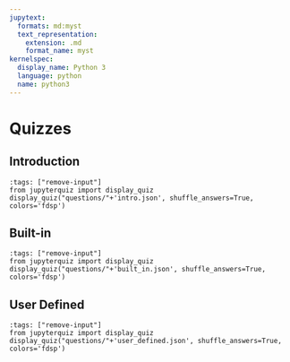 ```yaml
---
jupytext:
  formats: md:myst
  text_representation:
    extension: .md
    format_name: myst
kernelspec:
  display_name: Python 3
  language: python
  name: python3
---
```


# Quizzes

## Introduction

```{code-cell} ipython3
:tags: ["remove-input"]
from jupyterquiz import display_quiz
display_quiz("questions/"+'intro.json', shuffle_answers=True, colors='fdsp')
```

## Built-in

```{code-cell} ipython3
:tags: ["remove-input"]
from jupyterquiz import display_quiz
display_quiz("questions/"+'built_in.json', shuffle_answers=True, colors='fdsp')
```

## User Defined

```{code-cell} ipython3
:tags: ["remove-input"]
from jupyterquiz import display_quiz
display_quiz("questions/"+'user_defined.json', shuffle_answers=True, colors='fdsp')
```

